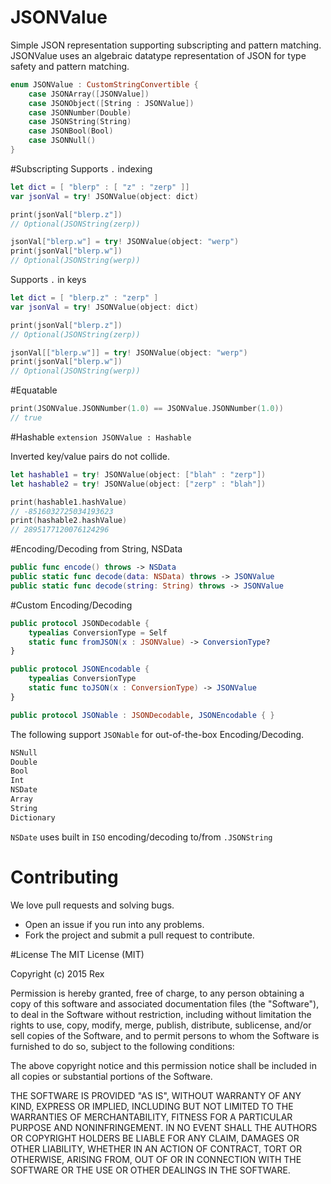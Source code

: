 # JSONValue
Simple JSON representation supporting subscripting and pattern matching.
JSONValue uses an algebraic datatype representation of JSON for type safety and pattern matching.
```swift
enum JSONValue : CustomStringConvertible {
    case JSONArray([JSONValue])
    case JSONObject([String : JSONValue])
    case JSONNumber(Double)
    case JSONString(String)
    case JSONBool(Bool)
    case JSONNull()
}
```
#Subscripting
Supports `.` indexing
```swift
let dict = [ "blerp" : [ "z" : "zerp" ]]
var jsonVal = try! JSONValue(object: dict)

print(jsonVal["blerp.z"])
// Optional(JSONString(zerp))

jsonVal["blerp.w"] = try! JSONValue(object: "werp")
print(jsonVal["blerp.w"])
// Optional(JSONString(werp))
```
Supports `.` in keys
```swift
let dict = [ "blerp.z" : "zerp" ]
var jsonVal = try! JSONValue(object: dict)

print(jsonVal["blerp.z"])
// Optional(JSONString(zerp))

jsonVal[["blerp.w"]] = try! JSONValue(object: "werp")
print(jsonVal["blerp.w"])
// Optional(JSONString(werp))
```

#Equatable
```swift
print(JSONValue.JSONNumber(1.0) == JSONValue.JSONNumber(1.0))
// true
```

#Hashable
`extension JSONValue : Hashable`

Inverted key/value pairs do not collide.
```swift
let hashable1 = try! JSONValue(object: ["blah" : "zerp"])
let hashable2 = try! JSONValue(object: ["zerp" : "blah"])

print(hashable1.hashValue)
// -8516032725034193623
print(hashable2.hashValue)
// 2895177120076124296
```
#Encoding/Decoding from String, NSData
```swift
public func encode() throws -> NSData
public static func decode(data: NSData) throws -> JSONValue
public static func decode(string: String) throws -> JSONValue
```

#Custom Encoding/Decoding
```swift
public protocol JSONDecodable {
    typealias ConversionType = Self
    static func fromJSON(x : JSONValue) -> ConversionType?
}

public protocol JSONEncodable {
    typealias ConversionType
    static func toJSON(x : ConversionType) -> JSONValue
}

public protocol JSONable : JSONDecodable, JSONEncodable { }
```
The following support `JSONable` for out-of-the-box Encoding/Decoding.
```swift
NSNull
Double
Bool
Int
NSDate
Array
String
Dictionary
```
`NSDate` uses built in `ISO` encoding/decoding to/from `.JSONString`

# Contributing

We love pull requests and solving bugs.

- Open an issue if you run into any problems.
- Fork the project and submit a pull request to contribute.

#License
The MIT License (MIT)

Copyright (c) 2015 Rex

Permission is hereby granted, free of charge, to any person obtaining a copy
of this software and associated documentation files (the "Software"), to deal
in the Software without restriction, including without limitation the rights
to use, copy, modify, merge, publish, distribute, sublicense, and/or sell
copies of the Software, and to permit persons to whom the Software is
furnished to do so, subject to the following conditions:

The above copyright notice and this permission notice shall be included in all
copies or substantial portions of the Software.

THE SOFTWARE IS PROVIDED "AS IS", WITHOUT WARRANTY OF ANY KIND, EXPRESS OR
IMPLIED, INCLUDING BUT NOT LIMITED TO THE WARRANTIES OF MERCHANTABILITY,
FITNESS FOR A PARTICULAR PURPOSE AND NONINFRINGEMENT. IN NO EVENT SHALL THE
AUTHORS OR COPYRIGHT HOLDERS BE LIABLE FOR ANY CLAIM, DAMAGES OR OTHER
LIABILITY, WHETHER IN AN ACTION OF CONTRACT, TORT OR OTHERWISE, ARISING FROM,
OUT OF OR IN CONNECTION WITH THE SOFTWARE OR THE USE OR OTHER DEALINGS IN THE
SOFTWARE.
